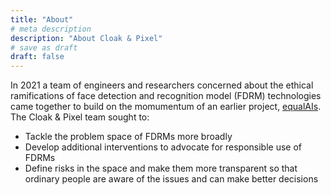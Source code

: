 ```yaml
---
title: "About"
# meta description
description: "About Cloak & Pixel"
# save as draft
draft: false
---
```


In 2021 a team of engineers and researchers concerned about the ethical ramifications of face detection and recognition model (FDRM) technologies came together to build on the momumentum of an earlier project, [equalAIs](https://equalais.media.mit.edu/). The Cloak & Pixel team sought to:

- Tackle the problem space of FDRMs more broadly
- Develop additional interventions to advocate for responsible use of FDRMs
- Define risks in the space and make them more transparent so that ordinary people are aware of the issues and can make better decisions

